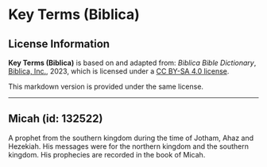 # Key Terms (Biblica)

## License Information

**Key Terms (Biblica)** is based on and adapted from: _Biblica Bible Dictionary_, [Biblica, Inc.](https://www.biblica.com/), 2023, which is licensed under a [CC BY-SA 4.0 license](https://creativecommons.org/licenses/by-sa/4.0/legalcode.en).

This markdown version is provided under the same license.



--------------------------------

## Micah (id: 132522)

A prophet from the southern kingdom during the time of Jotham, Ahaz and Hezekiah. His messages were for the northern kingdom and the southern kingdom. His prophecies are recorded in the book of Micah.


